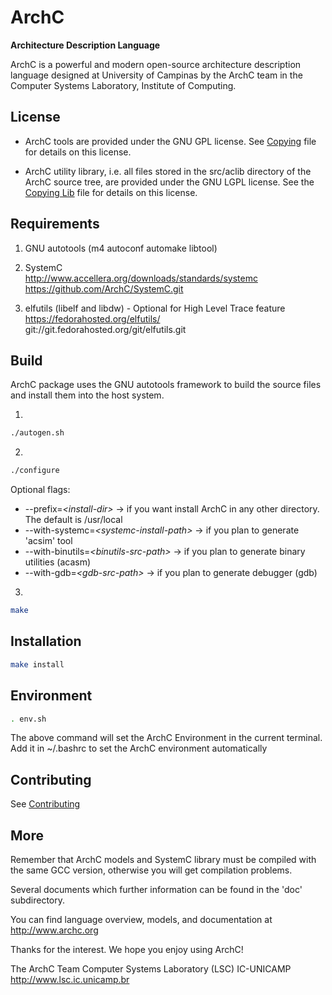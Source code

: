 ArchC
=====

**Architecture Description Language**

ArchC is a powerful and modern open-source architecture description language designed at University of Campinas by the ArchC team in the Computer Systems Laboratory, Institute of Computing.

License
-------
 - ArchC tools are provided under the GNU GPL license.
   See [Copying](COPYING) file for details on this license.

 - ArchC utility library, i.e. all files stored in the src/aclib
   directory of the ArchC source tree, are provided under the GNU LGPL
   license. See the [Copying Lib](COPYING.LIB) file for details on this license.


Requirements
------------

1. GNU autotools (m4 autoconf automake libtool)

2. SystemC  
   http://www.accellera.org/downloads/standards/systemc  
   https://github.com/ArchC/SystemC.git

3. elfutils (libelf and libdw) - Optional for High Level Trace feature  
   https://fedorahosted.org/elfutils/  
   git://git.fedorahosted.org/git/elfutils.git

Build
------------
ArchC package uses the GNU autotools framework to build the source
files and install them into the host system.

1.
```bash
./autogen.sh
```
2.
```bash
./configure
```
Optional flags:
  * --prefix=*\<install-dir\>* -> if you want install ArchC in any other directory. The default is /usr/local
  * --with-systemc=*\<systemc-install-path\>*    -> if you plan to generate 'acsim' tool
  * --with-binutils=*\<binutils-src-path\>* -> if you plan to generate binary utilities (acasm)
  * --with-gdb=*\<gdb-src-path\>* -> if you plan to generate debugger (gdb)

3.
```bash
make
```

Installation
------------

```bash
make install
```

Environment
------------

```bash
. env.sh
``` 

The above command will set the ArchC Environment in the current terminal.
Add it in ~/.bashrc to set the ArchC environment automatically

Contributing
------------

See [Contributing](CONTRIBUTING.md)


More
----

Remember that ArchC models and SystemC library must be compiled with
the same GCC version, otherwise you will get compilation problems.

Several documents which further information can be found in the 'doc'
subdirectory.

You can find language overview, models, and documentation at
http://www.archc.org



Thanks for the interest. We hope you enjoy using ArchC!

The ArchC Team
Computer Systems Laboratory (LSC)
IC-UNICAMP
http://www.lsc.ic.unicamp.br
